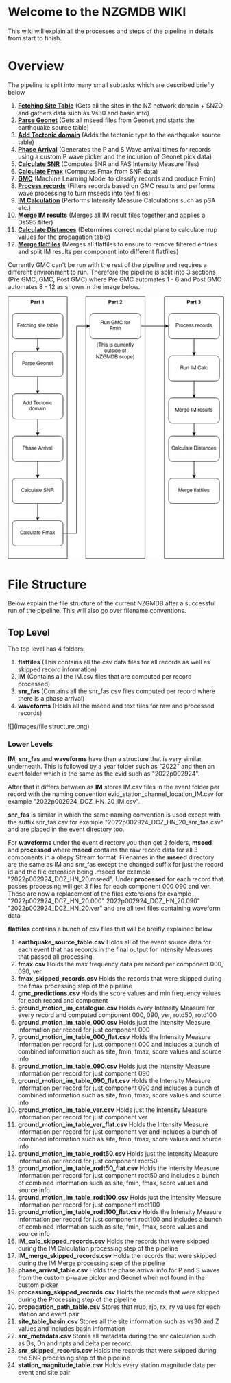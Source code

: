 # Welcome to the NZGMDB WIKI

This wiki will explain all the processes and steps of the pipeline in details from start to finish.


# Overview
The pipeline is split into many small subtasks which are described briefly below
1. **[Fetching Site Table](https://github.com/ucgmsim/nzgmdb/wiki/Fetching-site-table)** (Gets all the sites in the NZ network domain + SNZO and gathers data such as Vs30 and basin info)
2. **[Parse Geonet](https://github.com/ucgmsim/nzgmdb/wiki/Parse-Geonet)** (Gets all mseed files from Geonet and starts the earthquake source table)
3. **[Add Tectonic domain](https://github.com/ucgmsim/nzgmdb/wiki/Add-Tectonic-domain)** (Adds the tectonic type to the earthquake source table)
4. **[Phase Arrival](https://github.com/ucgmsim/nzgmdb/wiki/Phase-Arrival)** (Generates the P and S Wave arrival times for records using a custom P wave picker and the inclusion of Geonet pick data)
5. **[Calculate SNR](https://github.com/ucgmsim/nzgmdb/wiki/Calculate-SNR)** (Computes SNR and FAS Intensity Measure files)
6. **[Calculate Fmax](https://github.com/ucgmsim/nzgmdb/wiki/Calculate-Fmax)** (Computes Fmax from SNR data)
7. **[GMC](https://github.com/ucgmsim/nzgmdb/wiki/GMC)** (Machine Learning Model to classify records and produce Fmin)
8. **[Process records](https://github.com/ucgmsim/nzgmdb/wiki/Process-Records)** (Filters records based on GMC results and performs wave processing to turn mseeds into text files)
9. **[IM Calculation](https://github.com/ucgmsim/nzgmdb/wiki/IM-Calculation)** (Performs Intensity Measure Calculations such as pSA etc.)
10. **[Merge IM results](https://github.com/ucgmsim/nzgmdb/wiki/Merge-IM-Results)** (Merges all IM result files together and applies a Ds595 filter)
11. **[Calculate Distances](https://github.com/ucgmsim/nzgmdb/wiki/Calculate-Distances)** (Determines correct nodal plane to calculate rrup values for the propagation table)
12. **[Merge flatfiles](https://github.com/ucgmsim/nzgmdb/wiki/Merge-Flatfiles)** (Merges all flatfiles to ensure to remove filtered entries and split IM results per component into different flatfiles)

Currently GMC can't be run with the rest of the pipeline and requires a different environment to run.
Therefore the pipeline is split into 3 sections (Pre GMC, GMC, Post GMC) where Pre GMC automates 1 - 6 and Post GMC automates 8 - 12 as shown in the image below.

![](images/pipeline.png)

# File Structure
Below explain the file structure of the current NZGMDB after a successful run of the pipeline. This will also go over filename conventions.

## Top Level
The top level has 4 folders:
1. **flatfiles** (This contains all the csv data files for all records as well as skipped record information)
2. **IM** (Contains all the IM.csv files that are computed per record processed)
3. **snr_fas** (Contains all the snr_fas.csv files computed per record where there is a phase arrival)
4. **waveforms** (Holds all the mseed and text files for raw and processed records)

![](images/file structure.png)

### Lower Levels
**IM**, **snr_fas** and **waveforms** have then a structure that is very similar underneath.
This is followed by a year folder such as "2022" and then an event folder which is the same as the evid such as "2022p002924".

After that it differs between as **IM** stores IM.csv files in the event folder per record with the naming convention evid_station_channel_location_IM.csv for example "2022p002924_DCZ_HN_20_IM.csv".

**snr_fas** is similar in which the same naming convention is used except with the suffix snr_fas.csv for example "2022p002924_DCZ_HN_20_snr_fas.csv" and are placed in the event directory too.

For **waveforms** under the event directory you then get 2 folders, **mseed** and **processed** where **mseed** contains the raw record data for all 3 components in a obspy Stream format. Filenames in the **mseed** directory are the same as IM and snr_fas except the changed suffix for just the record id and the file extension being .mseed for example "2022p002924_DCZ_HN_20.mseed". Under **processed** for each record that passes processing will get 3 files for each component 000 090 and ver. These are now a replacement of the files extensions for example "2022p002924_DCZ_HN_20.000" 2022p002924_DCZ_HN_20.090" "2022p002924_DCZ_HN_20.ver" and are all text files containing waveform data

**flatfiles** contains a bunch of csv files that will be breifly explained below
1. **earthquake_source_table.csv** Holds all of the event source data for each event that has records in the final output for Intensity Measures that passed all processing.
2. **fmax.csv** Holds the max frequency data per record per component 000, 090, ver
3. **fmax_skipped_records.csv** Holds the records that were skipped during the fmax processing step of the pipeline
4. **gmc_predictions.csv** Holds the score values and min frequency values for each record and component
5. **ground_motion_im_catalogue.csv** Holds every Intensity Measure for every record and computed component 000, 090, ver, rotd50, rotd100
6. **ground_motion_im_table_000.csv** Holds just the Intensity Measure information per record for just component 000
7. **ground_motion_im_table_000_flat.csv** Holds the Intensity Measure information per record for just component 000 and includes a bunch of combined information such as site, fmin, fmax, score values and source info
7. **ground_motion_im_table_090.csv** Holds just the Intensity Measure information per record for just component 090
8. **ground_motion_im_table_090_flat.csv** Holds the Intensity Measure information per record for just component 090 and includes a bunch of combined information such as site, fmin, fmax, score values and source info
9. **ground_motion_im_table_ver.csv** Holds just the Intensity Measure information per record for just component ver
10. **ground_motion_im_table_ver_flat.csv** Holds the Intensity Measure information per record for just component ver and includes a bunch of combined information such as site, fmin, fmax, score values and source info
11. **ground_motion_im_table_rodt50.csv** Holds just the Intensity Measure information per record for just component rodt50
12. **ground_motion_im_table_rodt50_flat.csv** Holds the Intensity Measure information per record for just component rodt50 and includes a bunch of combined information such as site, fmin, fmax, score values and source info
13. **ground_motion_im_table_rodt100.csv** Holds just the Intensity Measure information per record for just component rodt100
14. **ground_motion_im_table_rodt100_flat.csv** Holds the Intensity Measure information per record for just component rodt100 and includes a bunch of combined information such as site, fmin, fmax, score values and source info
15. **IM_calc_skipped_records.csv** Holds the records that were skipped during the IM Calculation processing step of the pipeline
16. **IM_merge_skipped_records.csv** Holds the records that were skipped during the IM Merge processing step of the pipeline
17. **phase_arrival_table.csv** Holds the phase arrival info for P and S waves from the custom p-wave picker and Geonet when not found in the custom picker
18. **processing_skipped_records.csv** Holds the records that were skipped during the Processing step of the pipeline
19. **propagation_path_table.csv** Stores that rrup, rjb, rx, ry values for each station and event pair
20. **site_table_basin.csv** Stores all the site information such as vs30 and Z values and includes basin information
21. **snr_metadata.csv** Stores all metadata during the snr calculation such as Ds, Dn and npts and delta per record.
22. **snr_skipped_records.csv** Holds the records that were skipped during the SNR processing step of the pipeline
23. **station_magnitude_table.csv** Holds every station magnitude data per event and site pair
